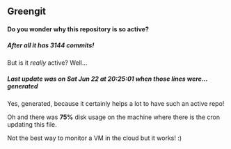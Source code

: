 ## Greengit

#### Do you wonder why this repository is so active?

##### After all it has 3144 commits!

But is it *really* active? Well...

##### Last update was on Sat Jun 22 at 20:25:01 when those lines were... generated

Yes, generated, because it certainly helps a lot to have such an active repo!

Oh and there was **75%** disk usage on the machine
where there is the cron updating this file.

Not the best way to monitor a VM in the cloud but it works! :)
